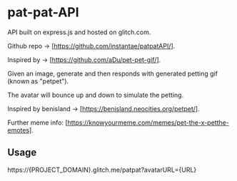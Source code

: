 # pat-pat-API

API built on express.js and hosted on glitch.com.

Github repo -> [https://github.com/instantae/patpatAPI/].

Inspired by -> [https://github.com/aDu/pet-pet-gif/].

Given an image, generate and then responds with generated petting gif (known as "petpet"). 

The avatar will bounce up and down to simulate the petting.

Inspired by benisland -> [https://benisland.neocities.org/petpet/].

Further meme info: [https://knowyourmeme.com/memes/pet-the-x-petthe-emotes].


## Usage

https://{PROJECT_DOMAIN}.glitch.me/patpat?avatarURL={URL}
